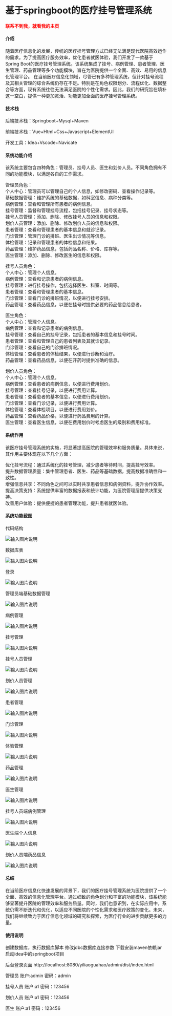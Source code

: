 # 基于springboot的医疗挂号管理系统

<h4 style='color:red'>联系不到我，就看我的主页 </h4> 
 
#### 介绍

随着医疗信息化的发展，传统的医疗挂号管理方式已经无法满足现代医院高效运作的需求。为了提高医疗服务效率，优化患者就医体验，我们开发了一款基于Spring Boot的医疗挂号管理系统。该系统集成了挂号、病例管理、患者管理、医生管理、药品管理等多个功能模块，旨在为医院提供一个全面、高效、易用的信息化管理平台。
在当前医疗信息化领域，尽管已有多种管理系统，但针对挂号流程及其相关管理的综合系统仍存在不足。特别是在角色权限划分、流程优化、数据整合等方面，现有系统往往无法满足医院的个性化需求。因此，我们的研究旨在填补这一空白，提供一种更加灵活、功能更加全面的医疗挂号管理系统。

#### 技术栈

后端技术栈：Springboot+Mysql+Maven

前端技术栈：Vue+Html+Css+Javascript+ElementUI

开发工具：Idea+Vscode+Navicate

#### 系统功能介绍

该系统主要包含四种角色：管理员、挂号人员、医生和划价人员。不同角色拥有不同的功能模块，以满足各自的工作需求。

管理员角色：  
个人中心：管理员可以管理自己的个人信息，如修改密码、查看操作记录等。  
基础数据管理：维护系统的基础数据，如科室信息、病种分类等。  
病例管理：查看和管理所有患者的病例信息。  
挂号管理：监督和管理挂号流程，包括挂号记录、挂号状态等。  
挂号人员管理：添加、删除、修改挂号人员的信息和权限。  
划价人员管理：添加、删除、修改划价人员的信息和权限。  
患者管理：查看和管理患者的基本信息和就诊记录。  
门诊管理：管理门诊的排班、医生出诊情况等信息。  
体检管理：记录和管理患者的体检信息和结果。  
药品管理：维护药品信息，包括药品名称、价格、库存等。  
医生管理：添加、删除、修改医生的信息和权限。  

挂号人员角色：  
个人中心：管理个人信息。  
病例管理：查看和记录患者的病例信息。  
挂号管理：进行挂号操作，包括选择医生、科室、时间等。  
患者管理：查看和管理患者的基本信息。  
门诊管理：查看门诊的排班情况，以便进行挂号安排。  
药品管理：查看药品信息，以便在挂号时提供必要的药品信息给患者。  

医生角色：  
个人中心：管理个人信息。  
病例管理：查看和记录患者的病例信息。  
挂号管理：查看自己的挂号记录，包括患者的基本信息和挂号时间。  
患者管理：查看和管理自己的患者列表及其就诊记录。  
门诊管理：查看自己的门诊排班情况。  
体检管理：查看患者的体检结果，以便进行诊断和治疗。  
药品管理：查看药品信息，以便在开药时提供准确的信息。  

划价人员角色：  
个人中心：管理个人信息。  
病例管理：查看患者的病例信息，以便进行费用划价。  
挂号管理：查看挂号记录，以便进行费用计算。  
患者管理：查看患者的基本信息，以便进行费用划价。  
门诊管理：查看门诊记录，以便进行费用计算。  
体检管理：查看体检项目，以便进行费用划价。  
药品管理：查看药品价格，以便进行药品费用的计算。  
医生管理：查看医生信息，以便在费用划价时考虑医生的级别和费用标准。  

#### 系统作用

该医疗挂号管理系统的实施，将显著提高医院的管理效率和服务质量。具体来说，其作用主要体现在以下几个方面：

优化挂号流程：通过系统化的挂号管理，减少患者等待时间，提高挂号效率。  
提升数据管理质量：集中管理患者、医生、药品等基础数据，提高数据准确性和一致性。  
增强信息共享：不同角色之间可以实时共享患者信息和病例资料，提升协作效率。  
提高决策支持：系统提供丰富的数据报表和统计功能，为医院管理层提供决策支持。  
改善用户体验：提供便捷的患者管理功能，提升患者就医体验。  

#### 系统功能截图

代码结构

![输入图片说明](images/e8dd1ef4e98909aa223d31ff47c6e5b.png)

数据库表

![输入图片说明](images/1de5869f8faa5de9a905b105efb2408.png)

登录

![输入图片说明](images/d1b74b1e66ae7cb4fd257a5eb8e949d.png)

管理员端基础数据管理

![输入图片说明](images/33fe6cff5608f68ffb3452c36b2df5c.png)

病例管理

![输入图片说明](images/aaa37b87582b10a383df86677f68f01.png)

挂号管理

![输入图片说明](images/6bd4c18685c99094a6fc43b572e6076.png)

挂号人员管理

![输入图片说明](images/1a685a11634f56788a06db2d81e4f8a.png)

划价人员管理

![输入图片说明](images/528d29dbf8a0f4c75747bb4fdfcfa29.png)

患者管理

![输入图片说明](images/5ac0d8148bac9934b26487e4ddce4a5.png)

门诊管理

![输入图片说明](images/5d83390854893d94901b6627fa45ee7.png)

体验管理

![输入图片说明](images/4b3d8fba2004027a3cca9451e7f8b6d.png)

药品管理

![输入图片说明](images/904353abaaa4fc6bf8f269495016027.png)

医生管理

![输入图片说明](images/02f0725b8927908fdc3fa1d2a2c0385.png)

挂号人员端病例管理

![输入图片说明](images/c227876badbbf7fe7511b336bebe6e0.png)

医生端个人信息

![输入图片说明](images/cbb09618faea78c2676ab99cde676bc.png)

划价人员端药品信息

![输入图片说明](images/1078d21057d7278d63b4e54b1783a39.png)

#### 总结

在当前医疗信息化快速发展的背景下，我们的医疗挂号管理系统为医院提供了一个全面、高效的信息化管理平台。通过细致的角色划分和丰富的功能模块，该系统能够显著提升医院的管理效率和服务质量。同时，我们也意识到，在实际应用中，系统仍需不断迭代和优化，以适应不同医院的个性化需求和医疗政策的变化。未来，我们将继续致力于医疗信息化领域的研究和探索，为医疗行业的进步贡献更多的力量。

#### 使用说明

创建数据库，执行数据库脚本 修改jdbc数据库连接参数 下载安装maven依赖jar 启动idea中的springboot项目

后台登录页面
http://localhost:8080/yiliaoguahao/admin/dist/index.html

管理员				账户:admin 		密码：admin

挂号人员				账户:a1 		密码：123456

划价人员				账户:a1 		密码：123456

医生				账户:a1 		密码：123456